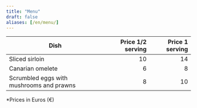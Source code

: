 ```yaml
---
title: "Menu"
draft: false
aliases: [/en/menu/]
---
```


| Dish | Price 1/2 serving | Price 1 serving |
|---|---:|---:|
| Sliced sirloin | 10| 14|
| Canarian omelete | 6| 8|
| Scrumbled eggs with mushrooms and prawns | 8| 10|

*Prices in Euros (€)